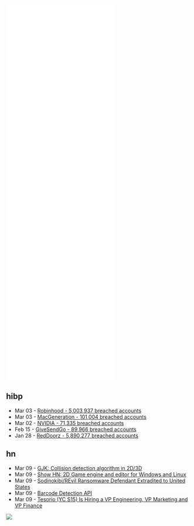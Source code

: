 ![Metrics](https://raw.githubusercontent.com/phixion/phixion/master/metrics.svg)

## hibp

<!--
for https://github.com/phixion/phixion/blob/main/.github/workflows/feeds.yml
-->
<!--START_SECTION:haveibeenpwnd-->
- Mar 03 - [Robinhood - 5,003,937 breached accounts](https://haveibeenpwned.com/PwnedWebsites#Robinhood)
- Mar 03 - [MacGeneration - 101,004 breached accounts](https://haveibeenpwned.com/PwnedWebsites#MacGeneration)
- Mar 02 - [NVIDIA - 71,335 breached accounts](https://haveibeenpwned.com/PwnedWebsites#NVIDIA)
- Feb 15 - [GiveSendGo - 89,966 breached accounts](https://haveibeenpwned.com/PwnedWebsites#GiveSendGo)
- Jan 28 - [RedDoorz - 5,890,277 breached accounts](https://haveibeenpwned.com/PwnedWebsites#RedDoorz)
<!--END_SECTION:haveibeenpwnd-->

## hn

<!--
for https://github.com/phixion/phixion/blob/main/.github/workflows/feeds.yml
-->
<!--START_SECTION:hn-->
- Mar 09 - [GJK: Collision detection algorithm in 2D/3D](https://blog.winter.dev/2020/gjk-algorithm/)
- Mar 09 - [Show HN: 2D Game engine and editor for Windows and Linux](https://github.com/ensisoft/gamestudio)
- Mar 09 - [Sodinokibi/REvil Ransomware Defendant Extradited to United States](https://www.justice.gov/opa/pr/sodinokibirevil-ransomware-defendant-extradited-united-states-and-arraigned-texas)
- Mar 09 - [Barcode Detection API](https://developer.mozilla.org/en-US/docs/Web/API/Barcode_Detection_API)
- Mar 09 - [Tesorio (YC S15) Is Hiring a VP Engineering, VP Marketing and VP Finance](https://www.tesorio.com/careers#job-openings)
<!--END_SECTION:hn-->

<!--
for https://yhype.me
-->
![](https://hit.yhype.me/github/profile?user_id=13013670)
